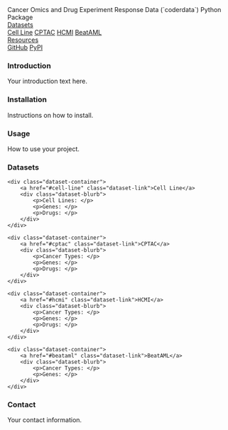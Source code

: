 <link rel="stylesheet" href="style.css">

<!DOCTYPE html>
<html>
<head>
    <title>CoderData</title>
</head>
<body>

<div class="header">
    Cancer Omics and Drug Experiment Response Data (`coderdata`) Python Package
</div>

<div class="navbar">
    <div class="dropdown">
        <a href="#datasets">Datasets</a>
        <div class="dropdown-content">
            <a href="#cell-line">Cell Line</a>
            <a href="#cptac">CPTAC</a>
            <a href="#hcmi">HCMI</a>
            <a href="#beataml">BeatAML</a>
        </div>
    </div>
    <div class="dropdown">
        <a href="#resources">Resources</a>
        <div class="dropdown-content">
            <a href="https://github.com/PNNL-CompBio/coderdata/">GitHub</a>
            <a href="https://pypi.org/project/coderdata/">PyPI</a>
        </div>
    </div>
</div>



<!-- # Cancer Omics and Drug Experiment Response Data (`coderdata`) Python Package -->

### Introduction
Your introduction text here.

### Installation
Instructions on how to install.

### Usage
How to use your project.

### Datasets

<div class="dataset-section">

    <div class="dataset-container">
        <a href="#cell-line" class="dataset-link">Cell Line</a>
        <div class="dataset-blurb">
            <p>Cell Lines: </p>
            <p>Genes: </p>
            <p>Drugs: </p>
        </div>
    </div>

    <div class="dataset-container">
        <a href="#cptac" class="dataset-link">CPTAC</a>
        <div class="dataset-blurb">
            <p>Cancer Types: </p>
            <p>Genes: </p>
            <p>Drugs: </p>
        </div>
    </div>

    <div class="dataset-container">
        <a href="#hcmi" class="dataset-link">HCMI</a>
        <div class="dataset-blurb">
            <p>Cancer Types: </p>
            <p>Genes: </p>
            <p>Drugs: </p>
        </div>
    </div>

    <div class="dataset-container">
        <a href="#beataml" class="dataset-link">BeatAML</a>
        <div class="dataset-blurb">
            <p>Cancer Types: </p>
            <p>Genes: </p>
        </div>
    </div>

</div>

### Contact
Your contact information.


</body>
</html>